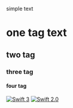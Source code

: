 simple text
# one tag text
## two tag
### three tag
#### four tag
[![Swift 3](https://img.shields.io/badge/Swift-4.0-orange.svg?style=flat)](https://swift.org)
[![Swift 2.0](https://img.shields.io/badge/Swift-4.0-green.svg?style=flat)](https://developer.apple.com/swift/)
